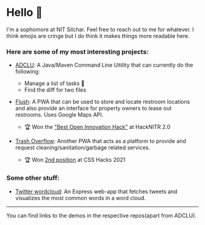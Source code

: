 # Hello 👋
I'm a sophomore at NIT Silchar. Feel free to reach out to me for whatever. I think emojis are cringe but I do think it makes things more readable here. 
### Here are some of my most interesting projects: 

* [ADCLU](https://github.com/AdityaKotari/ADCLU): A Java/Maven Command Line Uitility that can currently do the following:
  * Manage a list of tasks 📝
  * Find the diff for two files 


* [Flush](https://github.com/AdityaKotari/flush): A PWA that can be used to store and locate restroom locations and also provide an interface for property owners to lease out restrooms. Uses Google Maps API. 
  * 🏆 Won the ["Best Open Innovation Hack"](https://devfolio.co/submissions/flush-cde7) at HackNITR 2.0 

* [Trash Overflow](https://github.com/AdityaKotari/trash-overflow): Another PWA that acts as a platform to provide and request cleaning/sanitation/garbage related services.
  * 🏆 Won [2nd position](https://www.facebook.com/groups/186753138074295/permalink/4107101392706097/) at CSS Hacks 2021 
  
 ### Some other stuff: 
 
 * [Twitter wordcloud](https://github.com/AdityaKotari/twitter-wordcloud): An Express web-app that fetches tweets and visualizes the most common words in a word cloud. 
---
You can find links to the demos in the respective repos(apart from ADCLU). 
 
 


